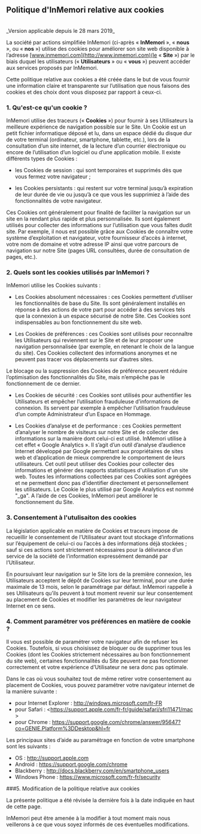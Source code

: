 <br/>  
<br/>  

## Politique d'InMemori relative aux cookies

<br/>  
_Version applicable depuis le 28 mars 2019_

La société par actions simplifiée InMemori (ci-après « **InMemori** », « **nous** », ou « **nos** ») utilise des cookies pour améliorer son site web disponible à l’adresse [www.inmemori.com](http://www.inmemori.com)(le « **Site** ») par le biais duquel les utilisateurs (« **Utilisateurs** » ou « **vous** ») peuvent accéder aux services proposés par InMemori.

Cette politique relative aux cookies a été créée dans le but de vous fournir une information claire et  transparente sur l’utilisation que nous faisons des cookies et des choix dont vous disposez par rapport à ceux-ci. 

### **1. Qu'est-ce qu'un cookie ?**

InMemori utilise des traceurs (« **Cookies** ») pour fournir à ses Utilisateurs la meilleure expérience de navigation possible sur le Site. Un Cookie est un petit fichier informatique déposé et lu, dans un espace dédié du disque dur de votre terminal (ordinateur, smartphone, tablette, etc.), lors de la consultation d’un site internet, de la lecture d’un courrier électronique ou encore de l’utilisation d’un logiciel ou d’une application mobile. Il existe différents types de Cookies :

* les Cookies de session : qui sont temporaires et supprimés dès que vous fermez votre navigateur ; 

* les Cookies persistants : qui restent sur votre terminal jusqu’à expiration de leur durée de vie ou jusqu’à ce que vous les supprimiez à l’aide des fonctionnalités de votre navigateur.

Ces Cookies ont généralement pour finalité de faciliter la navigation sur un site en la rendant plus rapide et plus personnalisée. Ils sont également utilisés pour collecter des informations sur l’utilisation que vous faîtes dudit site. Par exemple, il nous est possible grâce aux Cookies de connaître votre système d’exploitation et navigateur, votre fournisseur d’accès à internet, votre nom de domaine et votre adresse IP ainsi que votre parcours de navigation sur notre Site (pages URL consultées, durée de consultation de pages, etc.).

### **2.	Quels sont les cookies utilisés par InMemori ?**

InMemori utilise les Cookies suivants : 

* Les Cookies absolument nécessaires : ces Cookies permettent d’utiliser les fonctionnalités de base du Site. Ils sont généralement installés en réponse à des actions de votre part pour accéder à des services tels que la connexion à un espace sécurisé de notre Site. Ces Cookies sont indispensables au bon fonctionnement du site web. 

* Les Cookies de préférences : ces Cookies sont utilisés pour reconnaître les Utilisateurs qui reviennent sur le Site et de leur proposer une navigation personnalisée (par exemple, en retenant le choix de la langue du site). Ces Cookies collectent des informations anonymes et ne peuvent pas tracer vos déplacements sur d’autres sites.

Le blocage ou la suppression des Cookies de préférence peuvent réduire l’optimisation des fonctionnalités du Site, mais n’empêche pas le fonctionnement de ce dernier.

* Les Cookies de sécurité : ces Cookies sont utilisés pour authentifier les Utilisateurs et empêcher l’utilisation frauduleuse d’informations de connexion. Ils servent par exemple à empêcher l’utilisation frauduleuse d’un compte Administrateur d’un Espace en Hommage. 

* Les Cookies d’analyse et de performance : ces Cookies permettent d’analyser le nombre de visiteurs sur notre Site et de collecter des informations sur la manière dont celui-ci est utilisé. InMemori utilise à cet effet « Google Analytics ». Il s’agit d’un outil d’analyse d’audience Internet développé par Google permettant aux propriétaires de sites web et d’application de mieux comprendre le comportement de leurs utilisateurs. Cet outil peut utiliser des Cookies pour collecter des informations et générer des rapports statistiques d'utilisation d'un site web. Toutes les informations collectées par ces Cookies sont agrégées et ne permettent donc pas d’identifier directement et personnellement les utilisateurs. Le Cookie le plus utilisé par Google Analytics est nommé "_ga". 
A l’aide de ces Cookies, InMemori peut améliorer le fonctionnement du Site.


### **3. Consentement à l'utulisaiton des cookies** 

La législation applicable en matière de Cookies et traceurs impose de recueillir le consentement de l’Utilisateur avant tout stockage d’informations sur l’équipement de celui-ci ou l’accès à des informations déjà stockées ; sauf si ces actions sont strictement nécessaires pour la délivrance d’un service de la société de l’information expressément demandé par l’Utilisateur. 

En poursuivant leur navigation sur le Site lors de la première connexion, les Utilisateurs acceptent le dépôt de Cookies sur leur terminal, pour une durée maximale de 13 mois, selon le paramétrage par défaut. InMemori rappelle à ses Utilisateurs qu’ils peuvent à tout moment revenir sur leur consentement au placement de Cookies et modifier les paramètres de leur navigateur Internet en ce sens.

### **4.	Comment paramétrer vos préférences en matière de cookie ?**

Il vous est possible de paramétrer votre navigateur afin de refuser les Cookies. Toutefois, si vous choisissez de bloquer ou de supprimer tous les Cookies (dont les Cookies strictement nécessaires au bon fonctionnement du site web), certaines fonctionnalités du Site peuvent ne pas fonctionner correctement et votre expérience d’Utilisateur ne sera donc pas optimale.

Dans le cas où vous souhaitez tout de même retirer votre consentement au placement de Cookies, vous pouvez paramétrer votre navigateur internet de la manière suivante :
* pour Internet Explorer : <http://windows.microsoft.com/fr-FR>
* pour Safari : <https://support.apple.com/fr-fr/guide/safari/sfri11471/mac	>
* pour Chrome : <https://support.google.com/chrome/answer/95647?co=GENIE.Platform%3DDesktop&hl=fr>	 

Les principaux sites d’aide au paramétrage en fonction de votre smartphone sont les suivants :

* OS : <http://support.apple.com>
* Android : <https://support.google.com/chrome>
* Blackberry : <http://docs.blackberry.com/en/smartphone_users>
* Windows Phone : <https://www.microsoft.com/fr-fr/security>

###5. Modification de la politique relative aux cookies

La présente politique a été révisée la dernière fois à la date indiquée en haut de cette page.

InMemori peut être amenée à la modifier à tout moment mais nous veillerons à ce que vous soyez informés de ces éventuelles modifications. 

